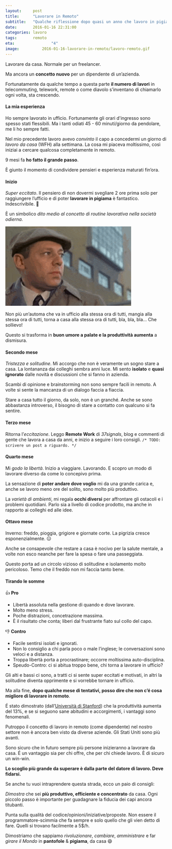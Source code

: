 ```yaml
---
layout:     post
title:      "Lavorare in Remoto"
subtitle:   "Qualche riflessione dopo quasi un anno che lavoro in pigiama"
date:       2016-01-16 22:31:00
categories: lavoro
tags:       remoto
eta: 				"4"
image: 			2016-01-16-lavorare-in-remoto/lavoro-remoto.gif
---
```


Lavorare da casa.
Normale per un freelancer.

Ma ancora un **concetto nuovo** per un dipendente di un’azienda. 

Fortunatamente da qualche tempo a questa parte **il numero di lavori** in telecommuting, telework, remote o come diavolo s’inventano di chiamarlo ogni volta, sta crescendo. 


#### La mia esperienza

Ho sempre lavorato in ufficio. Fortunamente gli orari d'ingresso sono spesso stati flessibili. Ma i tanti odiati 45 - 60 minuti/giorno da pendolare, me li ho sempre fatti.

Nel mio precedente lavoro avevo _convinto_ il capo a concedermi un giorno di *lavoro da casa* (WFH) alla settimana. La cosa mi piaceva moltissimo, così iniziai a cercare qualcosa completamente in remoto.

9 mesi fa **ho fatto il grande passo**. 

È giunto il momento di condividere pensieri e esperienza maturati fin’ora.


#### Inizio
*Super eccitato*. Il pensiero di non dovermi svegliare 2 ore prima solo per raggiungere l’ufficio e di poter **lavorare in pigiama** è fantastico. Indescrivibile. 🙌

È un simbolico *dito medio al concetto di routine lavorativa nella società odierna*.

  
!["Fantozzi prende l’autobus al volo"](/assets/article_images/2016-01-16-lavorare-in-remoto/01-STATIC-fantozzi.gif)


Non più un’automa che va in ufficio alla stessa ora di tutti, mangia alla stessa ora di tutti, torna a casa alla stessa ora di tutti, bla, bla, bla... Che sollievo!

Questo si trasforma in **buon umore a palate e la produttività aumenta** a dismisura.

#### Secondo mese
*Tristezza e solitudine*. Mi accorgo che non è veramente un sogno stare a casa. La lontananza dai colleghi sembra anni luce. Mi sento **isolato** e **quasi ignorato** dalle novità e discussioni che si fanno in azienda.

Scambi di opinione e brainstorming non sono sempre facili in remoto. A volte si sente la mancanza di un dialogo faccia a fiaccia.

Stare a casa tutto il giorno, da solo, non è un granché. Anche se sono abbastanza introverso, il bisogno di stare a contatto con qualcuno si fa sentire.

#### Terzo mese
Ritorna l’*eccitazione*.
Leggo **Remote Work** di *37signals*, blog e commenti di gente che lavora a casa da anni, e inizio a seguire i loro consigli. `/* TODO: scrivere un post a riguardo. */`

#### Quarto mese
Mi *godo la libertà*.
Inizio a viaggiare. Lavorando. E scopro un modo di lavorare diverso da come lo concepivo prima.

La sensazione di **poter andare dove voglio** mi da una grande carica e, anche se lavoro meno ore del solito, sono molto più produttivo.

La _varietà di ambienti_, mi regala **occhi diversi** per affrontare gli ostacoli e i problemi quotidiani. Parlo sia a livello di codice prodotto, ma anche in rapporto ai colleghi ed alle idee.

#### Ottavo mese
Inverno: freddo, pioggia, grigiore e giornate corte. La pigrizia cresce esponenzialmente. 😑

Anche se consapevole che restare a casa è nocivo per la salute mentale, a volte non esco neanche per fare la spesa o fare una passeggiata.

Questo porta ad un circolo vizioso di solitudine e isolamento molto pericoloso. Temo che il freddo non mi faccia tanto bene.


#### Tirando le somme

👍
**Pro**


- Libertà assoluta nella gestione di quando e dove lavorare.
- Molto meno stress.
- Poche distrazioni, concetrazione massima.
- È il risultato che conta; liberi dal frustrante fiato sul collo del capo.


👎
**Contro**

- Facile sentirsi isolati e ignorati.
- Non lo consiglio a chi parla poco o male l’inglese; le conversazioni sono veloci e a distanza.
- Troppa libertà porta a procrastinare; occorre moltissima auto-disciplina.
- Speudo-Contro: ci si abitua troppo bene, chi torna a lavorare in ufficio?



Gli alti e bassi ci sono, a tratti ci si sente super eccitati e motivati, in altri la solitudine diventa opprimente e si vorrebbe tornare in ufficio.

Ma alla fine, **dopo qualche mese di tentativi, posso dire che non c’é cosa migliore di lavorare in remoto**.

É stato dimostrato (dall’[Università di Stanford](https://web.stanford.edu/~nbloom/WFH.pdf)) che la produttività aumenta del 13%, e se si seguono sane abitudini e accorgimenti, i vantaggi sono fenomenali.

Putroppo il concetto di lavoro in remoto (come dipendente) nel nostro settore non è ancora ben visto da diverse aziende. Gli Stati Uniti sono più avanti.

Sono sicuro che in futuro sempre più persone inizieranno a lavorare da casa. 
É un vantaggio sia per chi offre, che per chi chiede lavoro. È di sicuro un win-win.

**Lo scoglio più grande da superare è dalla parte del datore di lavoro. Deve fidarsi.**

Se anche tu vuoi intraprendere questa strada, ecco un paio di consigli:

*Dimostra* che sei **più produttivo, efficiente e concentrato** da casa. Ogni piccolo passo è importante per guadagnare la fiducia dei capi ancora titubanti.

Punta sulla qualità del codice/opinioni/iniziative/proposte. Non essere il programmatore-scimmia che fa sempre e solo quello che gli vien detto di fare. Quelli si trovano facilmente a 5$/h.

Dimostriamo che sappiamo _rivoluzionare_, _cambiare_, _amministrare_ e far _girare il Mondo_ in __pantofole__ &amp; __pigiama__, da casa 😄

